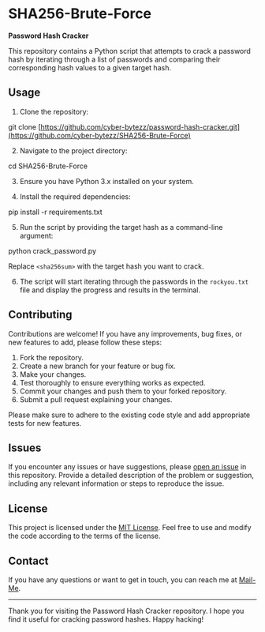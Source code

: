 # SHA256-Brute-Force
**Password Hash Cracker**

This repository contains a Python script that attempts to crack a password hash by iterating through a list of passwords and comparing their corresponding hash values to a given target hash.

## Usage

1. Clone the repository:

git clone [https://github.com/cyber-bytezz/password-hash-cracker.git](https://github.com/cyber-bytezz/SHA256-Brute-Force)

2. Navigate to the project directory:

cd SHA256-Brute-Force

3. Ensure you have Python 3.x installed on your system.

4. Install the required dependencies:

pip install -r requirements.txt

5. Run the script by providing the target hash as a command-line argument:

python crack_password.py <sha256sum>

Replace `<sha256sum>` with the target hash you want to crack.

6. The script will start iterating through the passwords in the `rockyou.txt` file and display the progress and results in the terminal.

## Contributing

Contributions are welcome! If you have any improvements, bug fixes, or new features to add, please follow these steps:

1. Fork the repository.
2. Create a new branch for your feature or bug fix.
3. Make your changes.
4. Test thoroughly to ensure everything works as expected.
5. Commit your changes and push them to your forked repository.
6. Submit a pull request explaining your changes.

Please make sure to adhere to the existing code style and add appropriate tests for new features.

## Issues

If you encounter any issues or have suggestions, please [open an issue](https://github.com/cyber-bytezz/password-hash-cracker/issues) in this repository. Provide a detailed description of the problem or suggestion, including any relevant information or steps to reproduce the issue.

## License

This project is licensed under the [MIT License](LICENSE). Feel free to use and modify the code according to the terms of the license.

## Contact
 
If you have any questions or want to get in touch, you can reach me at [Mail-Me](chandru2021007@gmail.com).

---

Thank you for visiting the Password Hash Cracker repository. I hope you find it useful for cracking password hashes. Happy hacking!
